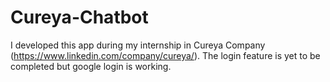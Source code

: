 # Cureya-Chatbot

I developed this app during my internship in Cureya Company (https://www.linkedin.com/company/cureya/). The login feature is yet to be completed but google login is working.
